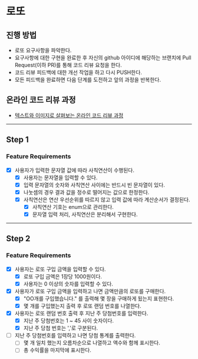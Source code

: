 # 로또
## 진행 방법
* 로또 요구사항을 파악한다.
* 요구사항에 대한 구현을 완료한 후 자신의 github 아이디에 해당하는 브랜치에 Pull Request(이하 PR)를 통해 코드 리뷰 요청을 한다.
* 코드 리뷰 피드백에 대한 개선 작업을 하고 다시 PUSH한다.
* 모든 피드백을 완료하면 다음 단계를 도전하고 앞의 과정을 반복한다.

## 온라인 코드 리뷰 과정
* [텍스트와 이미지로 살펴보는 온라인 코드 리뷰 과정](https://github.com/next-step/nextstep-docs/tree/master/codereview)

----

## Step 1 
### Feature Requirements
- [x] 사용자가 입력한 문자열 값에 따라 사칙연산이 수행된다.
  - [x] 사용자는 문자열을 입력할 수 있다.
  - [x] 입력 문자열의 숫자와 사칙연산 사이에는 반드시 빈 문자열이 있다.
  - [x] 나눗셈의 경우 결과 값을 정수로 떨어지는 값으로 한정한다.
  - [x] 사칙연산은 연산 우선순위를 따르지 않고 입력 값에 따라 계산순서가 결정된다.
    - [x] 사칙연산 기호는 enum으로 관리한다.
    - [x] 문자열 입력 처리, 사칙연산은 분리해서 구현한다.

----

## Step 2
### Feature Requirements
- [x] 사용자는 로또 구입 금액을 입력할 수 있다.
  - [x] 로또 구입 금액은 1장당 1000원이다.
  - [x] 사용자는 0 이상의 숫자를 입력할 수 있다.
- [x] 사용자가 로또 구입 금액을 입력하고 나면 금액만큼의 로또를 구매한다.
  - [x] "OO개를 구입했습니다." 를 출력해 몇 장을 구매하게 됬는지 표현한다.
  - [x] 몇 개를 구입했는지 출력 후 로또 랜덤 번호를 나열한다.
- [x] 사용자는 로또 랜덤 번호 출력 후 지난 주 당첨번호를 입력한다.
  - [x] 지난 주 당첨번호는 1 ~ 45 사이 숫자이다.
  - [x] 지난 주 당첨 번호는 ','로 구분된다.
- [ ] 지난 주 당첨번호를 입력하고 나면 당첨 통계를 출력한다.
  - [ ] 몇 개 일치 했는지 오름차순으로 나열하고 액수와 함께 표시한다.
  - [ ] 총 수익률을 마지막에 표시한다.